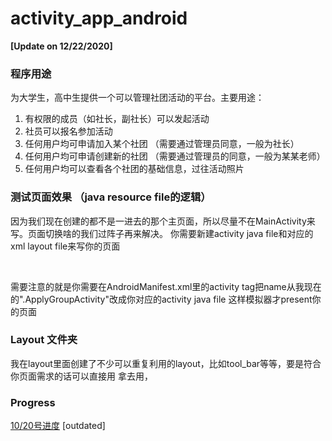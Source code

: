 # activity_app_android

**[Update on 12/22/2020]**

### 程序用途
为大学生，高中生提供一个可以管理社团活动的平台。主要用途： <br />
1. 有权限的成员（如社长，副社长）可以发起活动
2. 社员可以报名参加活动
3. 任何用户均可申请加入某个社团 （需要通过管理员同意，一般为社长）
4. 任何用户均可申请创建新的社团 （需要通过管理员的同意，一般为某某老师）
5. 任何用户均可以查看各个社团的基础信息，过往活动照片

### 测试页面效果 （java resource file的逻辑）

因为我们现在创建的都不是一进去的那个主页面，所以尽量不在MainActivity来写。页面切换啥的我们过阵子再来解决。
你需要新建activity java file和对应的xml layout file来写你的页面

<br />

需要注意的就是你需要在AndroidManifest.xml里的activity tag把name从我现在的".ApplyGroupActivity"改成你对应的activity java file
这样模拟器才present你的页面

### Layout 文件夹
我在layout里面创建了不少可以重复利用的layout，比如tool_bar等等，要是符合你页面需求的话可以直接用<include layout="..."/> 拿去用，

### Progress
[10/20号进度](https://youtu.be/N_9_RSDaFBs) [outdated]
